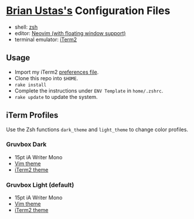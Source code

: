 # [Brian Ustas's](http://brianustas.com) Configuration Files

- shell: [zsh](http://www.zsh.org/)
- editor: [Neovim (with floating window support)](https://github.com/neovim/neovim/releases/tag/nightly)
- terminal emulator: [iTerm2](http://www.iterm2.com/)

## Usage

- Import my iTerm2 [preferences file](https://github.com/ustasb/dotfiles/blob/master/iterm2/com.googlecode.iterm2.plist).
- Clone this repo into `$HOME`.
- `rake install`
- Complete the instructions under `ENV Template` in `home/.zshrc`.
- `rake update` to update the system.

## iTerm Profiles

Use the Zsh functions `dark_theme` and `light_theme` to change color profiles.

### Gruvbox Dark

- 15pt iA Writer Mono
- [Vim theme](https://github.com/ustasb/gruvbox)
- [iTerm2 theme](https://github.com/ustasb/dotfiles/blob/master/iterm2/colors/bu_gruvbox_dark.itermcolors)

### Gruvbox Light (default)

- 15pt iA Writer Mono
- [Vim theme](https://github.com/ustasb/gruvbox)
- [iTerm2 theme](https://github.com/ustasb/dotfiles/blob/master/iterm2/colors/bu_gruvbox_light.itermcolors)

